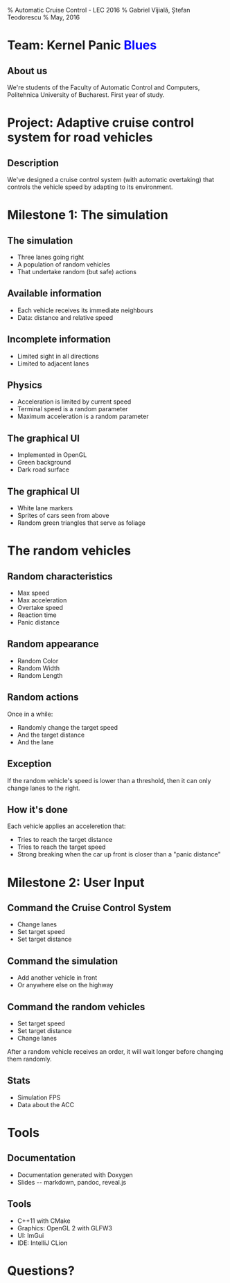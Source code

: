 % Automatic Cruise Control - LEC 2016
% Gabriel Vîjială, Ștefan Teodorescu
% May, 2016


# Team: Kernel Panic <span style="color: blue">Blues</span>

## About us

We're students of the Faculty of Automatic Control and Computers,
Politehnica University of Bucharest.
First year of study.

# Project: Adaptive cruise control system for road vehicles

## Description

We've designed a cruise control system (with automatic overtaking)
that controls the vehicle speed by adapting to its environment.

# Milestone 1: The simulation

## The simulation

- Three lanes going right
- A population of random vehicles
- That undertake random (but safe) actions

## Available information

- Each vehicle receives its immediate neighbours
- Data: distance and relative speed

## Incomplete information

- Limited sight in all directions
- Limited to adjacent lanes

## Physics

- Acceleration is limited by current speed
- Terminal speed is a random parameter
- Maximum acceleration is a random parameter

## The graphical UI

- Implemented in OpenGL
- Green background
- Dark road surface

## The graphical UI

- White lane markers
- Sprites of cars seen from above
- Random green triangles that serve as foliage

# The random vehicles

## Random characteristics

- Max speed
- Max acceleration
- Overtake speed
- Reaction time
- Panic distance

## Random appearance

- Random Color
- Random Width
- Random Length

## Random actions

Once in a while:

- Randomly change the target speed
- And the target distance
- And the lane

## Exception

If the random vehicle's speed is lower than a threshold, then it can only change lanes to the right.

## How it's done

Each vehicle applies an acceleretion that:

- Tries to reach the target distance
- Tries to reach the target speed
- Strong breaking when the car up front is closer than a "panic distance"


# Milestone 2: User Input

## Command the Cruise Control System

- Change lanes
- Set target speed
- Set target distance

## Command the simulation

- Add another vehicle in front
- Or anywhere else on the highway

## Command the random vehicles

- Set target speed
- Set target distance
- Change lanes

After a random vehicle receives an order, it will wait longer before changing them randomly.

## Stats

- Simulation FPS
- Data about the ACC

# Tools

## Documentation

- Documentation generated with Doxygen
- Slides -- markdown, pandoc, reveal.js

## Tools

- C++11 with CMake
- Graphics: OpenGL 2 with GLFW3
- UI: ImGui
- IDE: IntelliJ CLion


# Questions?


